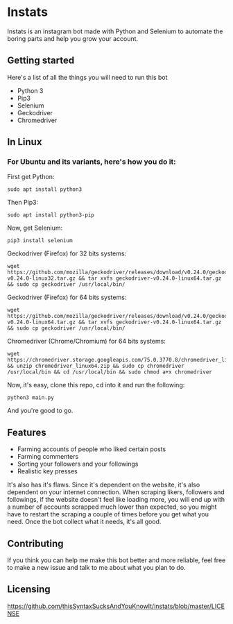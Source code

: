 # Instats
Instats is an instagram bot made with Python and Selenium to automate the boring parts and help you grow your account.

## Getting started

Here's a list of all the things you will need to run this bot

* Python 3
* Pip3
* Selenium
* Geckodriver
* Chromedriver


## In Linux
###  For Ubuntu and its variants, here's how you do it:
First get Python:
```
sudo apt install python3
```
Then Pip3:
```
sudo apt install python3-pip
```
Now, get Selenium:
```
pip3 install selenium
```

Geckodriver (Firefox) for 32 bits systems:
```
wget https://github.com/mozilla/geckodriver/releases/download/v0.24.0/geckodriver-v0.24.0-linux32.tar.gz && tar xvfs geckodriver-v0.24.0-linux64.tar.gz && sudo cp geckodriver /usr/local/bin/
```
Geckodriver (Firefox) for 64 bits systems:
```
wget https://github.com/mozilla/geckodriver/releases/download/v0.24.0/geckodriver-v0.24.0-linux64.tar.gz && tar xvfs geckodriver-v0.24.0-linux64.tar.gz && sudo cp geckodriver /usr/local/bin/
```

Chromedriver (Chrome/Chromium) for 64 bits systems:
```
wget https://chromedriver.storage.googleapis.com/75.0.3770.8/chromedriver_linux64.zip && unzip chromedriver_linux64.zip && sudo cp chromedriver /usr/local/bin && cd /usr/local/bin && sudo chmod a+x chromedriver
```

Now, it's easy, clone this repo, cd into it and run the following:
```
python3 main.py
```
And you're good to go.


## Features

* Farming accounts of people who liked certain posts
* Farming commenters
* Sorting your followers and your followings
* Realistic key presses

It's also has it's flaws. Since it's dependent on the website, it's also dependent on your internet connection. When scraping likers, followers and followings, if the website doesn't feel like loading more, you will end up with a number of accounts scrapped much lower than expected, so you might have to restart the scraping a couple of times before you get what you need. Once the bot collect what it needs, it's all good.

## Contributing
If you think you can help me make this bot better and more reliable, feel free to make a new issue and talk to me about what you plan to do.

## Licensing
https://github.com/thisSyntaxSucksAndYouKnowIt/instats/blob/master/LICENSE
